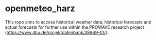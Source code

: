 # openmeteo_harz
This repo aims to access historical weather data, historical forecasts and actual forecasts for further use within the PROWAVE research project (https://www.dbu.de/projektdatenbank/38969-01/).
